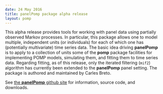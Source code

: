 ```yaml
---
date: 24 May 2016
title: panelPomp package alpha release
layout: pomp
---
```


This alpha release provides tools for working with panel data using partially observed Markov processes.
In particular, this package allows one to model multiple, independent units (or individuals) for each of which one has (potentially multivariate) time series data.
The basic idea driving **panelPomp** is to apply to a collection of units some of the **pomp** package facilities for implementing POMP models, simulating them, and fitting them to time series data.
Regarding fitting, as of this release, only the iterated filtering (`mif2`) algorithm has currently been extended to the **panelPomp** panel setting.
The package is authored and maintained by Carles Breto.

See [the **panelPomp** github site](http://github.com/cbreto/panelPomp) for information, source code, and downloads.
